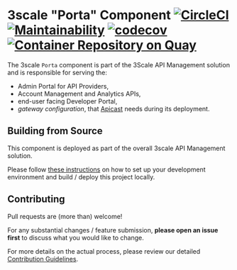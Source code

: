 # 3scale "Porta" Component [![CircleCI](https://circleci.com/gh/3scale/porta.svg?style=svg)](https://circleci.com/gh/3scale/porta) [![Maintainability](https://api.codeclimate.com/v1/badges/1fe7e330e8507ea893be/maintainability)](https://codeclimate.com/github/3scale/porta/maintainability) [![codecov](https://codecov.io/gh/3scale/porta/branch/master/graph/badge.svg)](https://codecov.io/gh/3scale/porta) [![Container Repository on Quay](https://quay.io/repository/3scale/porta/status "Container Repository on Quay")](https://quay.io/repository/3scale/porta)

The 3scale `Porta` component is part of the 3Scale API Management solution and is responsible for serving the:

* Admin Portal for API Providers,
* Account Management and Analytics APIs,
* end-user facing Developer Portal,
* _gateway configuration_, that [Apicast](https://github.com/3scale/apicast) needs during its deployment.

<!-- TODO: potentially add some architecture diagram here -->

## Building from Source

This component is deployed as part of the overall 3scale API Management solution.

Please follow [these instructions](INSTALL.md) on how to set up your development environment and build / deploy this project locally.

## Contributing

Pull requests are (more than) welcome!

For any substantial changes / feature submission, **please open an issue first** to discuss what you would like to change.

For more details on the actual process, please review our detailed [Contribution Guidelines](CONTRIBUTING.md).
